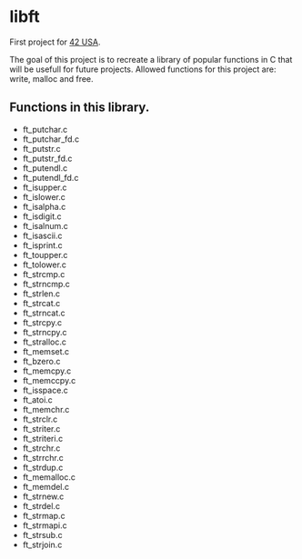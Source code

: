 # libft

First project for [42 USA](https://www.42.us.org/).

The goal of this project is to recreate a library of popular functions in C that will be usefull for future projects.
Allowed functions for this project are: write, malloc and free.

## Functions in this library.
* ft_putchar.c
* ft_putchar_fd.c
* ft_putstr.c
* ft_putstr_fd.c
* ft_putendl.c
* ft_putendl_fd.c
* ft_isupper.c
* ft_islower.c
* ft_isalpha.c
* ft_isdigit.c
* ft_isalnum.c
* ft_isascii.c
* ft_isprint.c
* ft_toupper.c
* ft_tolower.c
* ft_strcmp.c
* ft_strncmp.c
* ft_strlen.c
* ft_strcat.c
* ft_strncat.c
* ft_strcpy.c
* ft_strncpy.c
* ft_stralloc.c
* ft_memset.c
* ft_bzero.c
* ft_memcpy.c
* ft_memccpy.c
* ft_isspace.c
* ft_atoi.c
* ft_memchr.c
* ft_strclr.c
* ft_striter.c
* ft_striteri.c
* ft_strchr.c
* ft_strrchr.c
* ft_strdup.c
* ft_memalloc.c
* ft_memdel.c
* ft_strnew.c
* ft_strdel.c
* ft_strmap.c
* ft_strmapi.c
* ft_strsub.c
* ft_strjoin.c
